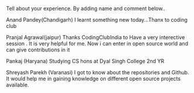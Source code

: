 Tell about your experience.
By adding name and comment below..


Anand Pandey(Chandigarh)
I learnt something new today...Thanx to coding club


Pranjal Agrawal(jaipur)
Thanks CodingClubIndia to Have  a very interective session . It is very helpful for me.
Now i can enter in open source world and can give contributions in it


Pankaj (Haryana)
Studying CS hons at Dyal Singh College 2nd YR


Shreyash Parekh (Varanasi)
I got to know about the repositories and Github. It would help me in gaining knowledge on different open source projects available.
